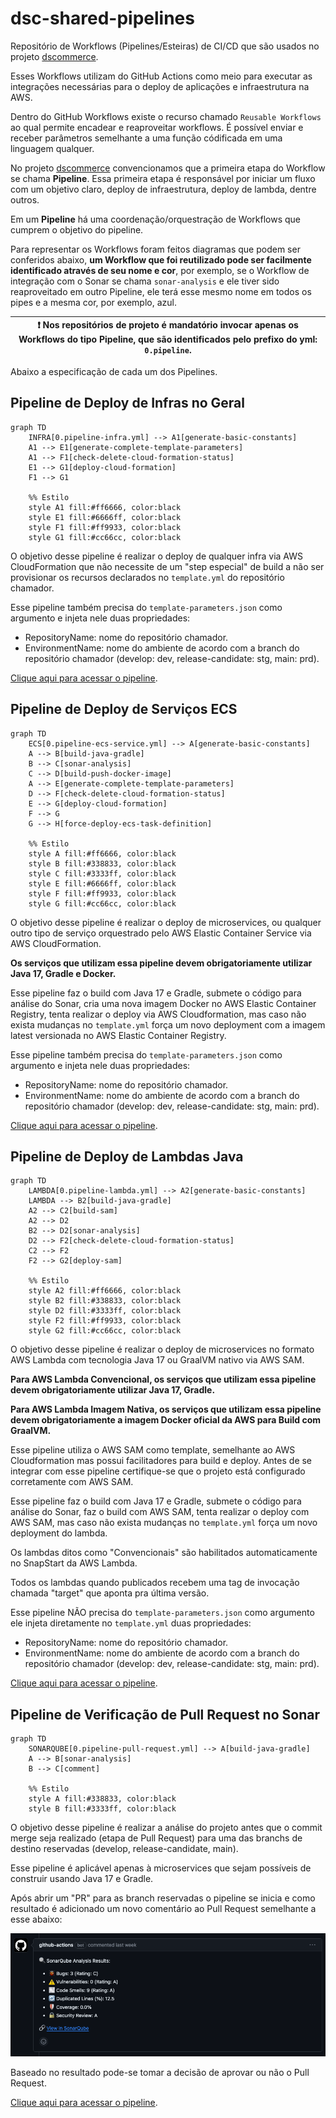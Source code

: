 # dsc-shared-pipelines

Repositório de Workflows (Pipelines/Esteiras) de CI/CD que são usados no projeto [dscommerce](https://github.com/search?q=topic%3Adscommerce+org%3Adevsuperior&type=Repositories).

Esses Workflows utilizam do GitHub Actions como meio para executar as integrações necessárias para o deploy de aplicações e infraestrutura na AWS.

Dentro do GitHub Workflows existe o recurso chamado `Reusable Workflows` ao qual permite encadear e reaproveitar workflows. É possível enviar e receber parâmetros semelhante a uma função códificada em uma linguagem qualquer.

No projeto [dscommerce](https://github.com/search?q=topic%3Adscommerce+org%3Adevsuperior&type=Repositories) convencionamos que a primeira etapa do Workflow se chama **Pipeline**. Essa primeira etapa é responsável por iniciar um fluxo com um objetivo claro, deploy de infraestrutura, deploy de lambda, dentre outros. 

Em um **Pipeline** há uma coordenação/orquestração de Workflows que cumprem o objetivo do pipeline.

Para representar os Workflows foram feitos diagramas que podem ser conferidos abaixo, **um Workflow que foi reutilizado pode ser facilmente identificado através de seu nome e cor**, por exemplo, se o Workflow de integração com o Sonar se chama `sonar-analysis` e ele tiver sido reaproveitado em outro Pipeline, ele terá esse mesmo nome em todos os pipes e a mesma cor, por exemplo, azul.

| :exclamation:  Nos repositórios de projeto é mandatório invocar apenas os Workflows do tipo Pipeline, que são identificados pelo prefixo do yml: `0.pipeline`.   |
|------------------------------------------------------------------------------------------------------------------------------------------------------------------|

Abaixo a especificação de cada um dos Pipelines.

## Pipeline de Deploy de Infras no Geral

```mermaid
graph TD
    INFRA[0.pipeline-infra.yml] --> A1[generate-basic-constants]
    A1 --> E1[generate-complete-template-parameters]
    A1 --> F1[check-delete-cloud-formation-status]
    E1 --> G1[deploy-cloud-formation]
    F1 --> G1

    %% Estilo
    style A1 fill:#ff6666, color:black
    style E1 fill:#6666ff, color:black
    style F1 fill:#ff9933, color:black
    style G1 fill:#cc66cc, color:black
```

O objetivo desse pipeline é realizar o deploy de qualquer infra via AWS CloudFormation que não necessite de um "step especial" de build a não ser provisionar os recursos declarados no `template.yml` do repositório chamador.

Esse pipeline também precisa do `template-parameters.json` como argumento e injeta nele duas propriedades:
- RepositoryName: nome do repositório chamador.
- EnvironmentName: nome do ambiente de acordo com a branch do repositório chamador (develop: dev, release-candidate: stg, main: prd).

[Clique aqui para acessar o pipeline](./.github/workflows/0.pipeline-infra.yml).

## Pipeline de Deploy de Serviços ECS 

```mermaid
graph TD
    ECS[0.pipeline-ecs-service.yml] --> A[generate-basic-constants]
    A --> B[build-java-gradle]
    B --> C[sonar-analysis]
    C --> D[build-push-docker-image]
    A --> E[generate-complete-template-parameters]
    D --> F[check-delete-cloud-formation-status]
    E --> G[deploy-cloud-formation]
    F --> G
    G --> H[force-deploy-ecs-task-definition]

    %% Estilo
    style A fill:#ff6666, color:black
    style B fill:#338833, color:black
    style C fill:#3333ff, color:black
    style E fill:#6666ff, color:black
    style F fill:#ff9933, color:black
    style G fill:#cc66cc, color:black

```

O objetivo desse pipeline é realizar o deploy de microservices, ou qualquer outro tipo de serviço orquestrado pelo AWS Elastic Container Service via AWS CloudFormation.

**Os serviços que utilizam essa pipeline devem obrigatoriamente utilizar Java 17, Gradle e Docker.**

Esse pipeline faz o build com Java 17 e Gradle, submete o código para análise do Sonar, cria uma nova imagem Docker no AWS Elastic Container Registry, tenta realizar o deploy via AWS Cloudformation, mas caso não exista mudanças no `template.yml` força um novo deployment com a imagem latest versionada no AWS Elastic Container Registry. 

Esse pipeline também precisa do `template-parameters.json` como argumento e injeta nele duas propriedades:
- RepositoryName: nome do repositório chamador.
- EnvironmentName: nome do ambiente de acordo com a branch do repositório chamador (develop: dev, release-candidate: stg, main: prd).

[Clique aqui para acessar o pipeline](./.github/workflows/0.pipeline-ecs-service.yml).

## Pipeline de Deploy de Lambdas Java

```mermaid
graph TD
    LAMBDA[0.pipeline-lambda.yml] --> A2[generate-basic-constants]
    LAMBDA --> B2[build-java-gradle]    
    A2 --> C2[build-sam]
    A2 --> D2
    B2 --> D2[sonar-analysis]
    D2 --> F2[check-delete-cloud-formation-status]
    C2 --> F2
    F2 --> G2[deploy-sam]

    %% Estilo
    style A2 fill:#ff6666, color:black
    style B2 fill:#338833, color:black
    style D2 fill:#3333ff, color:black
    style F2 fill:#ff9933, color:black
    style G2 fill:#cc66cc, color:black

```

O objetivo desse pipeline é realizar o deploy de microservices no formato AWS Lambda com tecnologia Java 17 ou GraalVM nativo via AWS SAM.

**Para AWS Lambda Convencional, os serviços que utilizam essa pipeline devem obrigatoriamente utilizar Java 17, Gradle.**

**Para AWS Lambda Imagem Nativa, os serviços que utilizam essa pipeline devem obrigatoriamente a imagem Docker oficial da AWS para Build com GraalVM.**

Esse pipeline utiliza o AWS SAM como template, semelhante ao AWS Cloudformation mas possui facilitadores para build e deploy. Antes de se integrar com esse pipeline certifique-se que o projeto está configurado corretamente com AWS SAM.

Esse pipeline faz o build com Java 17 e Gradle, submete o código para análise do Sonar, faz o build com AWS SAM, tenta realizar o deploy com AWS SAM, mas caso não exista mudanças no `template.yml` força um novo deployment do lambda.

Os lambdas ditos como "Convencionais" são habilitados automaticamente no SnapStart da AWS Lambda.

Todos os lambdas quando publicados recebem uma tag de invocação chamada "target" que aponta pra última versão.

Esse pipeline NÃO precisa do `template-parameters.json` como argumento ele injeta diretamente no `template.yml` duas propriedades:
- RepositoryName: nome do repositório chamador.
- EnvironmentName: nome do ambiente de acordo com a branch do repositório chamador (develop: dev, release-candidate: stg, main: prd).

[Clique aqui para acessar o pipeline](./.github/workflows/0.pipeline-lambda.yml).

## Pipeline de Verificação de Pull Request no Sonar

```mermaid
graph TD
    SONARQUBE[0.pipeline-pull-request.yml] --> A[build-java-gradle]
    A --> B[sonar-analysis]
    B --> C[comment]

    %% Estilo
    style A fill:#338833, color:black
    style B fill:#3333ff, color:black

```

O objetivo desse pipeline é realizar a análise do projeto antes que o commit merge seja realizado (etapa de Pull Request) para uma das branchs de destino reservadas (develop, release-candidate, main).

Esse pipeline é aplicável apenas à microservices que sejam possíveis de construir usando Java 17 e Gradle.

Após abrir um "PR" para as branch reservadas o pipeline se inicia e como resultado é adicionado um novo comentário ao Pull Request semelhante a esse abaixo:

![Comentário no Pull Request](assets/images/pull-request-comment.png)

Baseado no resultado pode-se tomar a decisão de aprovar ou não o Pull Request.

[Clique aqui para acessar o pipeline](./.github/workflows/0.pipeline-pull-request.yml).
